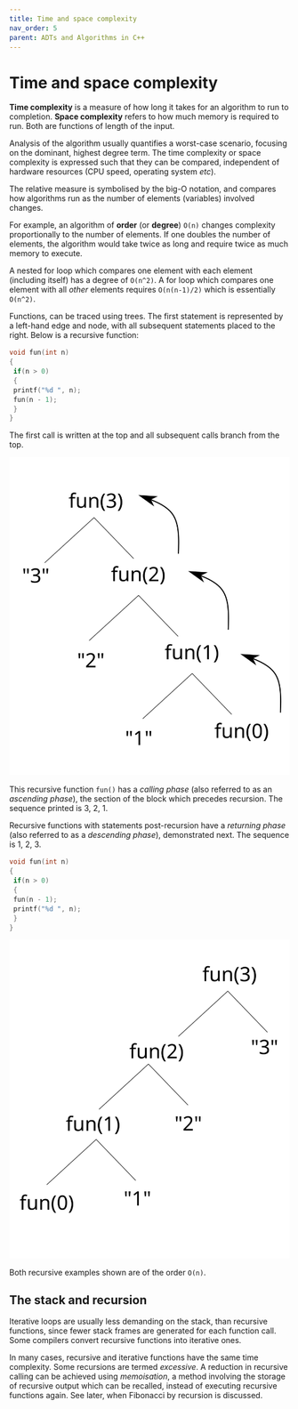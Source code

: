```yaml
---
title: Time and space complexity
nav_order: 5
parent: ADTs and Algorithms in C++
---
```


# Time and space complexity

**Time complexity** is a measure of how long it takes for an algorithm to run to completion. **Space complexity** refers to how much memory is required to run. Both are functions of length of the input.

Analysis of the algorithm usually quantifies a worst-case scenario, focusing on the dominant, highest degree term. The time complexity or space complexity is expressed such that they can be compared, independent of hardware resources (CPU speed, operating system _etc_).

The relative measure is symbolised by the big-O notation, and compares how algorithms run as the number of elements (variables) involved changes.

For example, an algorithm of **order** (or **degree**) `O(n)` changes complexity proportionally to the number of elements. If one doubles the number of elements, the algorithm would take twice as long and require twice as much memory to execute.

A nested for loop which compares one element with each element (including itself) has a degree of `O(n^2)`. A for loop which compares one element with all _other_ elements requires `O(n(n-1)/2)` which is essentially `O(n^2)`.

Functions, can be traced using trees. The first statement is represented by a left-hand edge and node, with all subsequent statements placed to the right. Below is a recursive function:

```cpp
void fun(int n)
{
 if(n > 0)
 {
 printf("%d ", n); 
 fun(n - 1);
 }
}
```

The first call is written at the top and all subsequent calls branch from the top.

![](./images/recursiveTracing.svg)

This recursive function `fun()` has a _calling phase_ (also referred to as an _ascending phase_), the section of the block which precedes recursion. The sequence printed is 3, 2, 1.

Recursive functions with statements post-recursion have a _returning phase_ (also referred to as a _descending phase_), demonstrated next. The sequence is 1, 2, 3.

```cpp
void fun(int n)
{
 if(n > 0)
 { 
 fun(n - 1);
 printf("%d ", n);
 }
}
```

![](./images/recursiveTracing2.svg)

Both recursive examples shown are of the order `O(n)`.

## The stack and recursion

Iterative loops are usually less demanding on the stack, than recursive functions, since fewer stack frames are generated for each function call. Some compilers convert recursive functions into iterative ones.

In many cases, recursive and iterative functions have the same time complexity. Some recursions are termed _excessive_. A reduction in recursive calling can be achieved using _memoisation_, a method involving the storage of recursive output which can be recalled, instead of executing recursive functions again. See later, when Fibonacci by recursion is discussed.
